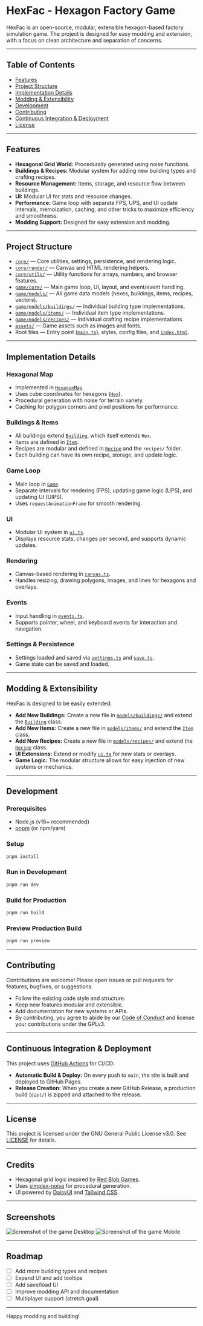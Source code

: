 # HexFac - Hexagon Factory Game

HexFac is an open-source, modular, extensible hexagon-based factory simulation game. The project is designed for easy modding and extension, with a focus on clean architecture and separation of concerns.

---

## Table of Contents

- [Features](#features)
- [Project Structure](#project-structure)
- [Implementation Details](#implementation-details)
- [Modding & Extensibility](#modding--extensibility)
- [Development](#development)
- [Contributing](#contributing)
- [Continuous Integration & Deployment](#continuous-integration--deployment)
- [License](#license)

---

## Features

- **Hexagonal Grid World:** Procedurally generated using noise functions.
- **Buildings & Recipes:** Modular system for adding new building types and crafting recipes.
- **Resource Management:** Items, storage, and resource flow between buildings.
- **UI:** Modular UI for stats and resource changes.
- **Performance:** Game loop with separate FPS, UPS, and UI update intervals, memoization, caching, and other tricks to maximize efficiency and smoothness.
- **Modding Support:** Designed for easy extension and modding.

---

## Project Structure

- [`core/`](src/core/) — Core utilities, settings, persistence, and rendering logic.
- [`core/render/`](src/core/render/) — Canvas and HTML rendering helpers.
- [`core/utils/`](src/core/utils/) — Utility functions for arrays, numbers, and browser features.
- [`game/core/`](src/game/core/) — Main game loop, UI, layout, and event/event handling.
- [`game/models/`](src/game/models/) — All game data models (hexes, buildings, items, recipes, vectors).
- [`game/models/buildings/`](src/game/models/buildings/) — Individual building type implementations.
- [`game/models/items/`](src/game/models/items/) — Individual item type implementations.
- [`game/models/recipes/`](src/game/models/recipes/) — Individual crafting recipe implementations.
- [`assets/`](src/assets/) — Game assets such as images and fonts.
- Root files — Entry point ([`main.ts`](src/main.ts)), styles, config files, and [`index.html`](index.html).

---

## Implementation Details

### Hexagonal Map

- Implemented in [`HexagonMap`](src/game/models/hexagonMap.ts).
- Uses cube coordinates for hexagons ([`Hex`](src/game/models/hex.ts)).
- Procedural generation with noise for terrain variety.
- Caching for polygon corners and pixel positions for performance.

### Buildings & Items

- All buildings extend [`Building`](src/game/models/building.ts), which itself extends `Hex`.
- Items are defined in [`Item`](src/game/models/item.ts).
- Recipes are modular and defined in [`Recipe`](src/game/models/recipe.ts) and the `recipes/` folder.
- Each building can have its own recipe, storage, and update logic.

### Game Loop

- Main loop in [`Game`](src/game/core/game.ts).
- Separate intervals for rendering (FPS), updating game logic (UPS), and updating UI (UIPS).
- Uses `requestAnimationFrame` for smooth rendering.

### UI

- Modular UI system in [`ui.ts`](src/game/core/ui.ts).
- Displays resource stats, changes per second, and supports dynamic updates.

### Rendering

- Canvas-based rendering in [`canvas.ts`](src/core/render/canvas.ts).
- Handles resizing, drawing polygons, images, and lines for hexagons and overlays.

### Events

- Input handling in [`events.ts`](src/game/core/events.ts).
- Supports pointer, wheel, and keyboard events for interaction and navigation.

### Settings & Persistence

- Settings loaded and saved via [`settings.ts`](src/core/settings.ts) and [`save.ts`](src/core/save.ts).
- Game state can be saved and loaded.

---

## Modding & Extensibility

HexFac is designed to be easily extended:

- **Add New Buildings:**
  Create a new file in [`models/buildings/`](src/game/models/buildings/) and extend the [`Building`](src/game/models/building.ts) class.
- **Add New Items:**
  Create a new file in [`models/items/`](src/game/models/items/) and extend the [`Item`](src/game/models/item.ts) class.
- **Add New Recipes:**
  Create a new file in [`models/recipes/`](src/game/models/recipes/) and extend the [`Recipe`](src/game/models/recipe.ts) class.
- **UI Extensions:**
  Extend or modify [`ui.ts`](src/game/core/ui.ts) for new stats or overlays.
- **Game Logic:**
  The modular structure allows for easy injection of new systems or mechanics.

---

## Development

### Prerequisites

- Node.js (v16+ recommended)
- [pnpm](https://pnpm.io/) (or npm/yarn)

### Setup

```sh
pnpm install
```

### Run in Development

```sh
pnpm run dev
```

### Build for Production

```sh
pnpm run build
```

### Preview Production Build

```sh
pnpm run preview
```

---

## Contributing

Contributions are welcome! Please open issues or pull requests for features, bugfixes, or suggestions.

- Follow the existing code style and structure.
- Keep new features modular and extensible.
- Add documentation for new systems or APIs.
- By contributing, you agree to abide by our [Code of Conduct](CODE_OF_CONDUCT.md) and license your contributions under the GPLv3.

---

## Continuous Integration & Deployment

This project uses [GitHub Actions](https://github.com/features/actions) for CI/CD:

- **Automatic Build & Deploy:** On every push to `main`, the site is built and deployed to GitHub Pages.
- **Release Creation:** When you create a new GitHub Release, a production build (`dist/`) is zipped and attached to the release.

---

## License

This project is licensed under the GNU General Public License v3.0.
See [LICENSE](LICENSE) for details.

---

## Credits

- Hexagonal grid logic inspired by [Red Blob Games](https://www.redblobgames.com/grids/hexagons/).
- Uses [simplex-noise](https://github.com/jwagner/simplex-noise.js) for procedural generation.
- UI powered by [DaisyUI](https://daisyui.com/) and [Tailwind CSS](https://tailwindcss.com/).

---

## Screenshots

![Screenshot of the game Desktop](/.github/desktop.png) ![Screenshot of the game Mobile](/.github/mobile.png)

---

## Roadmap

- [ ] Add more building types and recipes
- [ ] Expand UI and add tooltips
- [ ] Add save/load UI
- [ ] Improve modding API and documentation
- [ ] Multiplayer support (stretch goal)

---

Happy modding and building!
